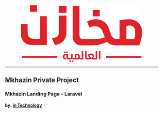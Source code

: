 <p align="center">
    <a href="https://mkhzin.com" target="_blank">
        <img src="/public/uploads/mkhazin/logo900.png" width="400" alt="Mkhazin Logo">
    </a>
</p>
<hr>

## Mkhazin Private Project

### Mkhazin Landing Page - Laravel

#### by: <a href="https://ymnin.com" target="_blank">in Technology</a>
